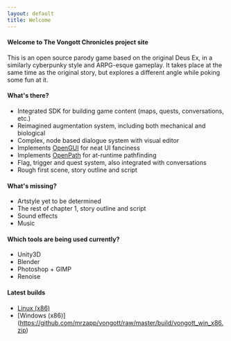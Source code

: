 ```yaml
---
layout: default
title: Welcome
---
```


#### Welcome to The Vongott Chronicles project site
This is an open source parody game based on the original Deus Ex, in a similarly cyberpunky style and ARPG-esque gameplay. It takes place at the same time as the original story, but explores a different angle while poking some fun at it.

#### What's there?
* Integrated SDK for building game content (maps, quests, conversations, etc.)
* Reimagined augmentation system, including both mechanical and biological
* Complex, node based dialogue system with visual editor
* Implements [OpenGUI](http://jeppezapp.com/opengui) for neat UI fanciness
* Implements [OpenPath](http://jeppezapp.com/openpath) for at-runtime pathfinding
* Flag, trigger and quest system, also integrated with conversations
* Rough first scene, story outline and script

#### What's missing?
* Artstyle yet to be determined
* The rest of chapter 1, story outline and script
* Sound effects
* Music

#### Which tools are being used currently?
* Unity3D
* Blender
* Photoshop + GIMP
* Renoise

#### Latest builds
* [Linux (x86)](https://github.com/mrzapp/vongott/raw/master/build/vongott_linux_x86.zip)  
* [Windows (x86)] (https://github.com/mrzapp/vongott/raw/master/build/vongott_win_x86.zip)
